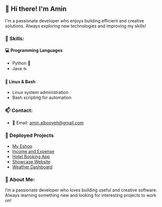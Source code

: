 ## 👋 Hi there! I'm Amin

I'm a passionate developer who enjoys building efficient and creative solutions. Always exploring new technologies and improving my skills!

### 🔧 Skills:

#### 💻 Programming Languages
- Python 🐍
- Java ☕

#### 🐧 Linux & Bash
- Linux system administration
- Bash scripting for automation

### 📫 Contact:
- 📧 Email: amin.albooyeh@gmail.com

### 🚀 Deployed Projects

- [My Eshop](https://vercel.com/amins-projects-ef4df836/my_eshop)
- [Income and Expense](https://vercel.com/amins-projects-ef4df836/income-and-expense)
- [Hotel Booking App](https://vercel.com/amins-projects-ef4df836/hotel-booking-app)
- [Showcase Website](https://vercel.com/amins-projects-ef4df836/showcase-website)
- [Weather Dashboard](https://vercel.com/amins-projects-ef4df836/weather-dashboard)

### 📌 About Me:
I’m a passionate developer who loves building useful and creative software. Always learning something new and looking for interesting projects to work on!
